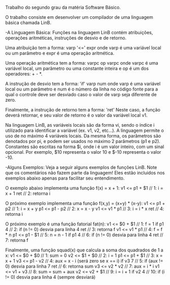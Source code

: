 Trabalho do segundo grau da matéria Software Básico.

O trabalho consiste em desenvolver um compilador de uma linguagem básica chamada LinB.

-A Linguagem Básica:
Funções na linguagem LinB contém atribuições, operações aritméticas, instruções de desvio e de retorno.

Uma atribuição tem a forma:
 varp '<=' expr 
onde varp é uma variável local ou um parâmetro e expr é uma operação aritmética.

Uma operação aritmética tem a forma:
 varpc op varpc 
onde varpc é uma variável local, um parâmetro ou uma constante inteira e op é um dos operadores: + - *.

A instrução de desvio tem a forma:
 'if' varp num 
onde varp é uma variável local ou um parâmetro e num é o número da linha no código fonte para a qual o controle deve ser desviado caso o valor de varp seja diferente de zero.

Finalmente, a instrução de retorno tem a forma:
 'ret' 
Neste caso, a função deverá retornar, e seu valor de retorno é o valor da variável local v1.


Na linguagem LinB, as variáveis locais são da forma vi, sendo o índice i utilizado para identificar a variável (ex. v1, v2, etc...). A linguagem permite o uso de no máximo 4 variáveis locais. 
Da mesma forma, os parâmetros são denotados por pi, e podem ser usados no máximo 2 parâmetros (p1 e p2).
Constantes são escritas na forma $i, onde i é um valor inteiro, com um sinal opcional. Por exemplo, $10 representa o valor 10 e $-10 representa o valor -10.


-Alguns Exemplos:
Veja a seguir alguns exemplos de funções LinB.
Note que os comentários não fazem parte da linguagem! Eles estão incluidos nos exemplos abaixo apenas para facilitar seu entendimento.

O exemplo abaixo implementa uma função f(x) = x + 1:
v1 <= p1 + $1          // 1: i = x + 1
ret                   // 2: retorna i

O próximo exemplo implementa uma função f(x,y) = (x+y) * (x-y):
v1 <= p1 + p2          // 1: i = x + y
p1 <= p1 - p2          // 2: x = x - y
v1 <= v1 * p1          // 3: i = i * x
ret                   // 4: retorna i

O próximo exemplo é uma função fatorial fat(n):
v1 <= $0 + $1          // 1: f = 1
if p1 4               // 2: if (n != 0) desvia para linha 4
ret                   // 3: retorna f
v1 <= v1 * p1          // 4: f = f * n
p1 <= p1 - $1          // 5: n = n - 1
if p1 4               // 6: if (n != 0) desvia para linha 4
ret                   // 7: retorna f

Finalmente, uma função squad(x) que calcula a soma dos quadrados de 1 a x:
v1 <= $0 + $0          // 1: sum = 0
v2 <= $1 + $0          // 2: i = 1
p1 <= p1 + $1          // 3: x = x + 1
v3 <= p1 - v2          // 4: aux = x - i  (será zero se x == i)
if v3 7               // 5: if (aux != 0) desvia para linha 7
ret                   // 6: retorna sum
v3 <= v2 * v2          // 7: aux = i * i
v1 <= v1 + v3          // 8: sum = sum + aux
v2 <= v2 + $1          // 9: i = i + 1
if v2 4               // 10: if (i != 0) desvia para linha 4 (sempre desviará)
